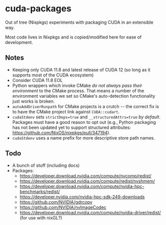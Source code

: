 # cuda-packages

Out of tree (Nixpkgs) experiments with packaging CUDA in an extensible way.

Most code lives in Nixpkgs and is copied/modified here for ease of development.

## Notes

- Keeping only CUDA 11.8 and latest release of CUDA 12 (so long as it supports most of the CUDA ecosystem)
- Consider CUDA 11.8 EOL
- Python wrappers which invoke CMake _do not always pass their environment_ to the CMake process. That means a number of the environment variables we set so CMake's auto-detection functionality just works is broken.
- `autoAddDriverRunpath` for CMake projects is a crutch -- the correct fix is to have the CMake project link against `CUDA::cudart`.
- `cudaStdenv` sets `strictDeps=true` and `__structuredAttrs=true` _by default_. Packages must have a good reason to opt out (e.g., Python packaging has not been updated yet to support structured attributes: <https://github.com/NixOS/nixpkgs/pull/347194>).
- `cudaStdenv` uses a name prefix for more descriptive store path names.

## Todo

- A bunch of stuff (including docs)
- Packages:
    - https://developer.download.nvidia.com/compute/nvcomp/redist/
    - https://developer.download.nvidia.com/compute/redist/nvshmem/
    - https://developer.download.nvidia.com/compute/nvidia-hpc-benchmarks/redist/
    - https://developer.nvidia.com/nvidia-hpc-sdk-249-downloads
    - https://github.com/NVIDIA/gdrcopy
    - https://github.com/NVIDIA/nvImageCodec
    - https://developer.download.nvidia.com/compute/nvidia-driver/redist/ (for use with nixGL?)